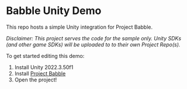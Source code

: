 # Babble Unity Demo

This repo hosts a simple Unity integration for Project Babble. 

*Disclaimer: This project serves the code for the sample only. Unity SDKs (and other game SDKs) will be uploaded to to their own Project Repo(s).*

To get started editing this demo:
1) Install Unity 2022.3.50f1
2) Install [Project Babble](https://github.com/Project-Babble/ProjectBabble/releases/latest)
3) Open the project!
